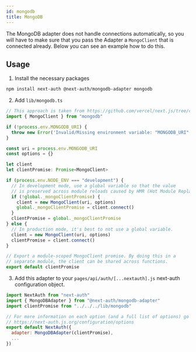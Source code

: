 ```yaml
---
id: mongodb
title: MongoDB
---
```


The MongoDB adapter does not handle connections automatically, so you will have to make sure that you pass the Adapter a `MongoClient` that is connected already. Below you can see an example how to do this.

## Usage

1. Install the necessary packages

```bash npm2yarn2pnpm
npm install next-auth @next-auth/mongodb-adapter mongodb
```

2. Add `lib/mongodb.ts`

```ts
// This approach is taken from https://github.com/vercel/next.js/tree/canary/examples/with-mongodb
import { MongoClient } from "mongodb"

if (!process.env.MONGODB_URI) {
  throw new Error('Invalid/Missing environment variable: "MONGODB_URI"')
}

const uri = process.env.MONGODB_URI
const options = {}

let client
let clientPromise: Promise<MongoClient>

if (process.env.NODE_ENV === "development") {
  // In development mode, use a global variable so that the value
  // is preserved across module reloads caused by HMR (Hot Module Replacement).
  if (!global._mongoClientPromise) {
    client = new MongoClient(uri, options)
    global._mongoClientPromise = client.connect()
  }
  clientPromise = global._mongoClientPromise
} else {
  // In production mode, it's best to not use a global variable.
  client = new MongoClient(uri, options)
  clientPromise = client.connect()
}

// Export a module-scoped MongoClient promise. By doing this in a
// separate module, the client can be shared across functions.
export default clientPromise
```

3. Add this adapter to your `pages/api/auth/[...nextauth].js` next-auth configuration object.

```js
import NextAuth from "next-auth"
import { MongoDBAdapter } from "@next-auth/mongodb-adapter"
import clientPromise from "../../../lib/mongodb"

// For more information on each option (and a full list of options) go to
// https://next-auth.js.org/configuration/options
export default NextAuth({
  adapter: MongoDBAdapter(clientPromise),
  ...
})
```
